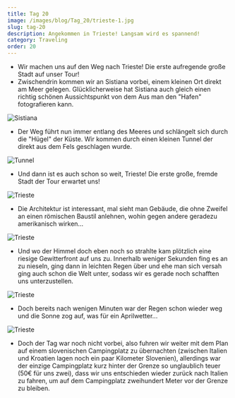 ```yaml
---
title: Tag 20
image: /images/blog/Tag_20/trieste-1.jpg
slug: tag-20
description: Angekommen in Trieste! Langsam wird es spannend!
category: Traveling
order: 20
---
```


- Wir machen uns auf den Weg nach Trieste! Die erste aufregende große Stadt auf unser Tour!
- Zwischendrin kommen wir an Sistiana vorbei, einem kleinen Ort direkt am Meer gelegen. Glücklicherweise hat Sistiana auch gleich einen richtig schönen Aussichtspunkt von dem Aus man den "Hafen" fotografieren kann.

![Sistiana](/images/blog/Tag_20/sistiana.jpg)

- Der Weg führt nun immer entlang des Meeres und schlängelt sich durch die "Hügel" der Küste. Wir kommen durch einen kleinen Tunnel der direkt aus dem Fels geschlagen wurde.

![Tunnel](/images/blog/Tag_20/tunnel.jpg)

- Und dann ist es auch schon so weit, Trieste! Die erste große, fremde Stadt der Tour erwartet uns!

![Trieste](/images/blog/Tag_20/trieste-2.jpg)

- Die Architektur ist interessant, mal sieht man Gebäude, die ohne Zweifel an einen römischen Baustil anlehnen, wohin gegen andere geradezu amerikanisch wirken...

![Trieste](/images/blog/Tag_20/trieste-1.jpg)

- Und wo der Himmel doch eben noch so strahlte kam plötzlich eine riesige Gewitterfront auf uns zu. Innerhalb weniger Sekunden fing es an zu nieseln, ging dann in leichten Regen über und ehe man sich versah ging auch schon die Welt unter, sodass wir es gerade noch schafften uns unterzustellen.

![Trieste](/images/blog/Tag_20/trieste-3.jpg)

- Doch bereits nach wenigen Minuten war der Regen schon wieder weg und die Sonne zog auf, was für ein Aprilwetter...

![Trieste](/images/blog/Tag_20/trieste-4.jpg)

- Doch der Tag war noch nicht vorbei, also fuhren wir weiter mit dem Plan auf einem slovenischen Campingplatz zu übernachten (zwischen Italien und Kroatien lagen noch ein paar Kilometer Slovenien), allerdings war der einzige Campingplatz kurz hinter der Grenze so unglaublich teuer (50€ für uns zwei), dass wir uns entschieden wieder zurück nach Italien zu fahren, um auf dem Campingplatz zweihundert Meter vor der Grenze zu bleiben.